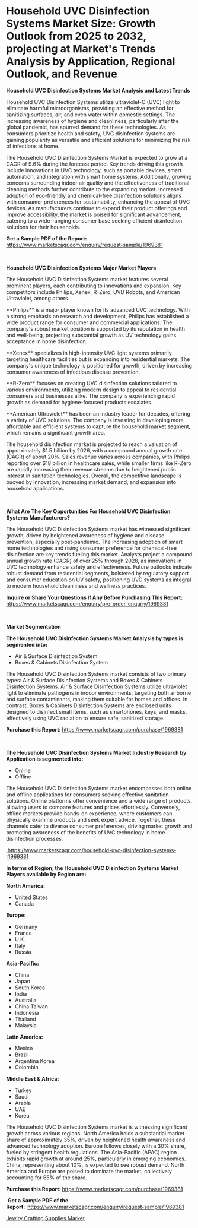 <p><h1>Household UVC Disinfection Systems Market Size: Growth Outlook from 2025 to 2032, projecting at Market's Trends Analysis by Application, Regional Outlook, and Revenue</h1></p><p><strong>Household UVC Disinfection Systems Market Analysis and Latest Trends</strong></p>
<p><p>Household UVC Disinfection Systems utilize ultraviolet-C (UVC) light to eliminate harmful microorganisms, providing an effective method for sanitizing surfaces, air, and even water within domestic settings. The increasing awareness of hygiene and cleanliness, particularly after the global pandemic, has spurred demand for these technologies. As consumers prioritize health and safety, UVC disinfection systems are gaining popularity as versatile and efficient solutions for minimizing the risk of infections at home.</p><p>The Household UVC Disinfection Systems Market is expected to grow at a CAGR of 9.6% during the forecast period. Key trends driving this growth include innovations in UVC technology, such as portable devices, smart automation, and integration with smart home systems. Additionally, growing concerns surrounding indoor air quality and the effectiveness of traditional cleaning methods further contribute to the expanding market. Increased adoption of eco-friendly and chemical-free disinfection solutions aligns with consumer preferences for sustainability, enhancing the appeal of UVC devices. As manufacturers continue to expand their product offerings and improve accessibility, the market is poised for significant advancement, catering to a wide-ranging consumer base seeking efficient disinfection solutions for their households.</p></p>
<p><strong>Get a Sample PDF of the Report:&nbsp;</strong> <a href="https://www.marketscagr.com/enquiry/request-sample/1969381?utm_campaign=3510&utm_medium=2&utm_source=Github&utm_content=ia&utm_term=06042025&utm_id=household-uvc-disinfection-systems">https://www.marketscagr.com/enquiry/request-sample/1969381</a></p>
<p>&nbsp;</p>
<p><strong>Household UVC Disinfection Systems Major Market Players</strong></p>
<p><p>The Household UVC Disinfection Systems market features several prominent players, each contributing to innovations and expansion. Key competitors include Philips, Xenex, R-Zero, UVD Robots, and American Ultraviolet, among others.</p><p>**Philips** is a major player known for its advanced UVC technology. With a strong emphasis on research and development, Philips has established a wide product range for consumer and commercial applications. The company's robust market position is supported by its reputation in health and well-being, projecting substantial growth as UV technology gains acceptance in home disinfection.</p><p>**Xenex** specializes in high-intensity UVC light systems primarily targeting healthcare facilities but is expanding into residential markets. The company's unique technology is positioned for growth, driven by increasing consumer awareness of infectious disease prevention.</p><p>**R-Zero** focuses on creating UVC disinfection solutions tailored to various environments, utilizing modern design to appeal to residential consumers and businesses alike. The company is experiencing rapid growth as demand for hygiene-focused products escalates.</p><p>**American Ultraviolet** has been an industry leader for decades, offering a variety of UVC solutions. The company is investing in developing more affordable and efficient systems to capture the household market segment, which remains a significant growth area.</p><p>The household disinfection market is projected to reach a valuation of approximately $1.5 billion by 2026, with a compound annual growth rate (CAGR) of about 20%. Sales revenue varies across companies, with Philips reporting over $18 billion in healthcare sales, while smaller firms like R-Zero are rapidly increasing their revenue streams due to heightened public interest in sanitation technologies. Overall, the competitive landscape is buoyed by innovation, increasing market demand, and expansion into household applications.</p></p>
<p>&nbsp;</p>
<p><strong>What Are The Key Opportunities For Household UVC Disinfection Systems Manufacturers?</strong></p>
<p><p>The Household UVC Disinfection Systems market has witnessed significant growth, driven by heightened awareness of hygiene and disease prevention, especially post-pandemic. The increasing adoption of smart home technologies and rising consumer preference for chemical-free disinfection are key trends fueling this market. Analysts project a compound annual growth rate (CAGR) of over 25% through 2028, as innovations in UVC technology enhance safety and effectiveness. Future outlooks indicate robust demand from residential segments, bolstered by regulatory support and consumer education on UV safety, positioning UVC systems as integral to modern household cleanliness and wellness practices.</p></p>
<p><strong>Inquire or Share Your Questions If Any Before Purchasing This Report:</strong> <a href="https://www.marketscagr.com/enquiry/pre-order-enquiry/1969381?utm_campaign=3510&utm_medium=2&utm_source=Github&utm_content=ia&utm_term=06042025&utm_id=household-uvc-disinfection-systems">https://www.marketscagr.com/enquiry/pre-order-enquiry/1969381</a></p>
<p>&nbsp;</p>
<p><strong>Market Segmentation</strong></p>
<p><strong>The Household UVC Disinfection Systems Market Analysis by types is segmented into:</strong></p>
<p><ul><li>Air & Surface Disinfection System</li><li>Boxes & Cabinets Disinfection System</li></ul></p>
<p><p>The Household UVC Disinfection Systems market consists of two primary types: Air & Surface Disinfection Systems and Boxes & Cabinets Disinfection Systems. Air & Surface Disinfection Systems utilize ultraviolet light to eliminate pathogens in indoor environments, targeting both airborne and surface contaminants, making them suitable for homes and offices. In contrast, Boxes & Cabinets Disinfection Systems are enclosed units designed to disinfect small items, such as smartphones, keys, and masks, effectively using UVC radiation to ensure safe, sanitized storage.</p></p>
<p><strong>Purchase this Report:&nbsp;</strong><a href="https://www.marketscagr.com/purchase/1969381?utm_campaign=3510&utm_medium=2&utm_source=Github&utm_content=ia&utm_term=06042025&utm_id=household-uvc-disinfection-systems">https://www.marketscagr.com/purchase/1969381</a></p>
<p>&nbsp;</p>
<p><strong>The Household UVC Disinfection Systems Market Industry Research by Application is segmented into:</strong></p>
<p><ul><li>Online</li><li>Offline</li></ul></p>
<p><p>The Household UVC Disinfection Systems market encompasses both online and offline applications for consumers seeking effective sanitation solutions. Online platforms offer convenience and a wide range of products, allowing users to compare features and prices effortlessly. Conversely, offline markets provide hands-on experience, where customers can physically examine products and seek expert advice. Together, these channels cater to diverse consumer preferences, driving market growth and promoting awareness of the benefits of UVC technology in home disinfection processes.</p></p>
<p><a href="https://www.marketscagr.com/household-uvc-disinfection-systems-r1969381?utm_campaign=3510&utm_medium=2&utm_source=Github&utm_content=ia&utm_term=06042025&utm_id=household-uvc-disinfection-systems">&nbsp;https://www.marketscagr.com/household-uvc-disinfection-systems-r1969381</a></p>
<p><strong>In terms of Region, the Household UVC Disinfection Systems Market Players available by Region are:</strong></p>
<p>
    <p> <strong> North America: </strong>
        <ul>
            <li>United States</li>
            <li>Canada</li>
        </ul>
        </p> 
    <p> <strong> Europe: </strong>
        <ul>
            <li>Germany</li>
            <li>France</li>
            <li>U.K.</li>
            <li>Italy</li>
            <li>Russia</li>
        </ul>
        </p> 
    <p> <strong> Asia-Pacific: </strong>
        <ul>
            <li>China</li>
            <li>Japan</li>
            <li>South Korea</li>
            <li>India</li>
            <li>Australia</li>
            <li>China Taiwan</li>
            <li>Indonesia</li>
            <li>Thailand</li>
            <li>Malaysia</li>
        </ul>
        </p> 
    <p> <strong> Latin America: </strong>
        <ul>
            <li>Mexico</li>
            <li>Brazil</li>
            <li>Argentina Korea</li>
            <li>Colombia</li>
        </ul>
        </p> 
    <p> <strong> Middle East & Africa: </strong>
        <ul>
            <li>Turkey</li>
            <li>Saudi</li>
            <li>Arabia</li>
            <li>UAE</li>
            <li>Korea</li>
        </ul>
    </p>
    </p>
<p><p>The Household UVC Disinfection Systems market is witnessing significant growth across various regions. North America holds a substantial market share of approximately 35%, driven by heightened health awareness and advanced technology adoption. Europe follows closely with a 30% share, fueled by stringent health regulations. The Asia-Pacific (APAC) region exhibits rapid growth at around 25%, particularly in emerging economies. China, representing about 10%, is expected to see robust demand. North America and Europe are poised to dominate the market, collectively accounting for 65% of the share.</p></p>
<p><strong>Purchase this Report: </strong><a href="https://www.marketscagr.com/purchase/1969381?utm_campaign=3510&utm_medium=2&utm_source=Github&utm_content=ia&utm_term=06042025&utm_id=household-uvc-disinfection-systems">https://www.marketscagr.com/purchase/1969381</a></p>
<p>&nbsp;<strong>Get a Sample PDF of the Report:&nbsp;&nbsp;</strong><a href="https://www.marketscagr.com/enquiry/request-sample/1969381?utm_campaign=3510&utm_medium=2&utm_source=Github&utm_content=ia&utm_term=06042025&utm_id=household-uvc-disinfection-systems">https://www.marketscagr.com/enquiry/request-sample/1969381</a></p>
<p><strong></strong></p>
<p><p><a href="https://github.com/kryshaprilbb/Market-Research-Report-List-1/blob/main/jewlry-crafting-supplies-market.md?utm_campaign=3510&utm_medium=2&utm_source=Github&utm_content=ia&utm_term=06042025&utm_id=household-uvc-disinfection-systems">Jewlry Crafting Supplies Market</a></p></p>